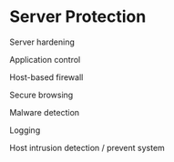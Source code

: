 # Server Protection

Server hardening

Application control

Host-based firewall

Secure browsing

Malware detection

Logging

Host intrusion detection / prevent system
